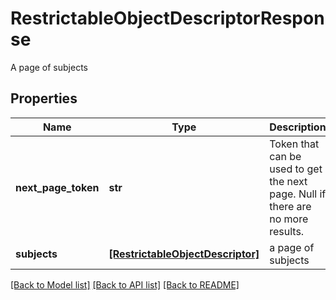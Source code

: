 # RestrictableObjectDescriptorResponse

A page of subjects
## Properties
Name | Type | Description | Notes
------------ | ------------- | ------------- | -------------
**next_page_token** | **str** | Token that can be used to get the next page. Null if there are no more results. | [optional] 
**subjects** | [**[RestrictableObjectDescriptor]**](RestrictableObjectDescriptor.md) | a page of subjects | [optional] 

[[Back to Model list]](../README.md#documentation-for-models) [[Back to API list]](../README.md#documentation-for-api-endpoints) [[Back to README]](../README.md)


